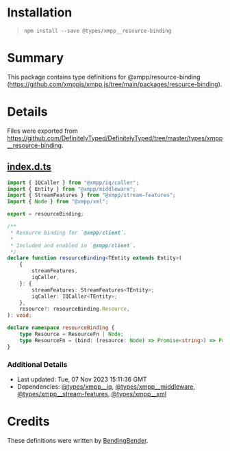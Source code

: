 # Installation
> `npm install --save @types/xmpp__resource-binding`

# Summary
This package contains type definitions for @xmpp/resource-binding (https://github.com/xmppjs/xmpp.js/tree/main/packages/resource-binding).

# Details
Files were exported from https://github.com/DefinitelyTyped/DefinitelyTyped/tree/master/types/xmpp__resource-binding.
## [index.d.ts](https://github.com/DefinitelyTyped/DefinitelyTyped/tree/master/types/xmpp__resource-binding/index.d.ts)
````ts
import { IQCaller } from "@xmpp/iq/caller";
import { Entity } from "@xmpp/middleware";
import { StreamFeatures } from "@xmpp/stream-features";
import { Node } from "@xmpp/xml";

export = resourceBinding;

/**
 * Resource binding for `@xmpp/client`.
 *
 * Included and enabled in `@xmpp/client`.
 */
declare function resourceBinding<TEntity extends Entity>(
    {
        streamFeatures,
        iqCaller,
    }: {
        streamFeatures: StreamFeatures<TEntity>;
        iqCaller: IQCaller<TEntity>;
    },
    resource?: resourceBinding.Resource,
): void;

declare namespace resourceBinding {
    type Resource = ResourceFn | Node;
    type ResourceFn = (bind: (resource: Node) => Promise<string>) => Promise<void>;
}

````

### Additional Details
 * Last updated: Tue, 07 Nov 2023 15:11:36 GMT
 * Dependencies: [@types/xmpp__iq](https://npmjs.com/package/@types/xmpp__iq), [@types/xmpp__middleware](https://npmjs.com/package/@types/xmpp__middleware), [@types/xmpp__stream-features](https://npmjs.com/package/@types/xmpp__stream-features), [@types/xmpp__xml](https://npmjs.com/package/@types/xmpp__xml)

# Credits
These definitions were written by [BendingBender](https://github.com/BendingBender).
